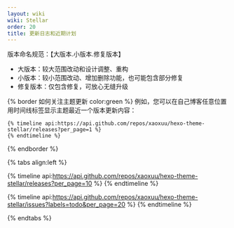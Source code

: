 ```yaml
---
layout: wiki
wiki: Stellar
order: 20
title: 更新日志和近期计划
---
```


版本命名规范：【大版本.小版本.修复版本】

- 大版本：较大范围改动和设计调整、重构
- 小版本：较小范围改动、增加删除功能，也可能包含部分修复
- 修复版本：仅包含修复，可放心无缝升级

{% border 如何关注主题更新 color:green %}
例如，您可以在自己博客任意位置用时间线标签显示主题最近一个版本更新内容：
```
{% timeline api:https://api.github.com/repos/xaoxuu/hexo-theme-stellar/releases?per_page=1 %}
{% endtimeline %}
```

{% endborder %}

{% tabs align:left %}

<!-- tab 更新日志 -->
{% timeline api:https://api.github.com/repos/xaoxuu/hexo-theme-stellar/releases?per_page=10 %}
{% endtimeline %}

<!-- tab Todo -->
{% timeline api:https://api.github.com/repos/xaoxuu/hexo-theme-stellar/issues?labels=todo&per_page=20 %}
{% endtimeline %}

{% endtabs %}



